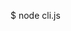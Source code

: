 <!-- # 06-react-js-ink-cli-tutorial

> This readme is automatically generated by [create-ink-app](https://github.com/vadimdemedes/create-ink-app)


## Install

```bash
$ npm install --global 06-react-js-ink-cli-tutorial
```


## CLI

```
$ 06-react-js-ink-cli-tutorial --help

  Usage
    $ 06-react-js-ink-cli-tutorial

  Options
    --name  Your name

  Examples
    $ 06-react-js-ink-cli-tutorial --name=Jane
    Hello, Jane
``` -->

$ node cli.js